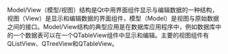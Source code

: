 Model/View（模型/视图）结构是Qt中用界面组件显示与编辑数据的一种结构，视图（View）是显示和编辑数据的界面组件，模型（Model）是视图与原始数据之间的接口。Model/View结构的典型应用是在数据库应用程序中，例如数据库中的一个数据表可以在一个QTableView组件中显示和编辑。主要的视图组件有QListView、QTreeView和QTableView。